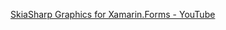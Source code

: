 


[SkiaSharp Graphics for Xamarin.Forms - YouTube](https://www.youtube.com/watch?list=PLM75ZaNQS_FZY5o9dyObEItPaPKG4iD87&v=fF0tzA6wUhA)
